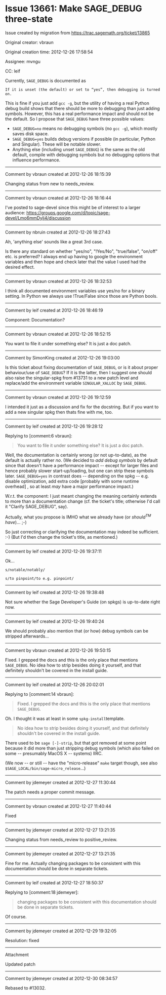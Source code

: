 # Issue 13661: Make SAGE_DEBUG three-state

Issue created by migration from https://trac.sagemath.org/ticket/13865

Original creator: vbraun

Original creation time: 2012-12-26 17:58:54

Assignee: mvngu

CC:  leif

Currently, `SAGE_DEBUG` is documented as 

```
If it is unset (the default) or set to “yes”, then debugging is turned on.
```

This is fine if you just add `gcc -g`, but the utility of having a real Python debug build shows that there should be more to debugging than just adding symbols. However, this has a real performance impact and should not be the default. So I propose that `SAGE_DEBUG` have three possible values:
  * `SAGE_DEBUG=no` means no debugging symbols (no `gcc -g`), which mostly saves disk space.
  * `SAGE_DEBUG=yes` builds debug versions if possible (in particular, Python and Singular). These will be notable slower.
  * Anything else (including unset `SAGE_DEBUG`) is the same as the old default, compile with debugging symbols but no debugging options that influence performance.


---

Comment by vbraun created at 2012-12-26 18:15:39

Changing status from new to needs_review.


---

Comment by vbraun created at 2012-12-26 18:16:44

I've posted to sage-devel since this might be of interest to a larger audience: https://groups.google.com/d/topic/sage-devel/Lmo6mmDylj4/discussion


---

Comment by nbruin created at 2012-12-26 18:27:43

Ah, 'anything else' sounds like a great 3rd case.

Is there any standard on whether "yes/no", "!Yes/No", "true/false", "on/off" etc. is preferred? I always end up having to google the environment variables and then hope and check later that the value I used had the desired effect.


---

Comment by vbraun created at 2012-12-26 18:32:53

I think all documented environment variables use yes/no for a binary setting. In Python we always use !True/False since those are Python bools.


---

Comment by leif created at 2012-12-26 18:46:19

Component: Documentation?


---

Comment by vbraun created at 2012-12-26 18:52:15

You want to file it under something else? It is just a doc patch.


---

Comment by SimonKing created at 2012-12-26 19:03:00

Is this ticket about fixing documentation of `SAGE_DEBUG`, or is it about proper behaviour/use of `SAGE_DEBUG`? If it is the latter, then I suggest one should also raise the singular-spkg from #13731 to a new patch level and replace/add the environment variable `SINGULAR_XALLOC` by `SAGE_DEBUG`.


---

Comment by vbraun created at 2012-12-26 19:12:59

I intended it just as a discussion and fix for the docstring. But if you want to add a new singular spkg then thats fine with me, too.


---

Comment by leif created at 2012-12-26 19:28:12

Replying to [comment:6 vbraun]:
> You want to file it under something else? It is just a doc patch.

Well, the documentation is certainly wrong (or not up-to-date), as the default is actually rather *no*.  (We decided to _add debug symbols_ by default since that doesn't have a performance impact -- except for larger files and hence probably slower start-up/loading, but one can strip these symbols later.  `SAGE_DEBUG=yes` in contrast does -- depending on the spkg -- e.g. disable optimization, add extra code [probably with some runtime overhead] , so at least _may_ have a major performance impact.)




W.r.t. the component:  I just meant changing the meaning certainly extends to more than a documentation change (cf. the ticket's title; otherwise I'd call it "Clarify SAGE_DEBUG", say).

Actually, what you propose is IMHO what we already have (or _should<sup>TM</sup> have_)... ;-)

So just correcting or clarifying the documentation may indeed be sufficient. :-)  (But I'd then change the ticket's title, as mentioned.)


---

Comment by leif created at 2012-12-26 19:37:11

Ok...

`s/notable/notably/`

`s/to pinpoint/to e.g. pinpoint/`


---

Comment by leif created at 2012-12-26 19:38:48

Not sure whether the Sage Developer's Guide (on spkgs) is up-to-date right now.


---

Comment by leif created at 2012-12-26 19:40:24

We should probably also mention that (or how) debug symbols can be stripped afterwards...


---

Comment by vbraun created at 2012-12-26 19:50:15

Fixed. I grepped the docs and this is the only place that mentions `SAGE_DEBUG`. No idea how to strip besides doing it yourself, and that definitely shouldn't be covered in the install guide.


---

Comment by leif created at 2012-12-26 20:02:01

Replying to [comment:14 vbraun]:
> Fixed. I grepped the docs and this is the only place that mentions `SAGE_DEBUG`.

Oh.  I thought it was at least in some `spkg-install`template.





> No idea how to strip besides doing it yourself, and that definitely shouldn't be covered in the install guide.

There used to be `sage [-]-strip`, but that got removed at some point because it did more than just stripping debug symbols (which also failed on some -- presumably MacOS X -- systems) IIRC.

(We now -- or still -- have the "micro-release" `make` target though, see also `$SAGE_LOCAL/bin/sage-micro_release`...)


---

Comment by jdemeyer created at 2012-12-27 11:30:44

The patch needs a proper commit message.


---

Comment by vbraun created at 2012-12-27 11:40:44

Fixed


---

Comment by jdemeyer created at 2012-12-27 13:21:35

Changing status from needs_review to positive_review.


---

Comment by jdemeyer created at 2012-12-27 13:21:35

Fine for me. Actually changing packages to be consistent with this documentation should be done in separate tickets.


---

Comment by leif created at 2012-12-27 18:50:37

Replying to [comment:18 jdemeyer]:
> changing packages to be consistent with this documentation should be done in separate tickets.

Of course.


---

Comment by jdemeyer created at 2012-12-29 19:32:05

Resolution: fixed


---

Attachment

Updated patch


---

Comment by jdemeyer created at 2012-12-30 08:34:57

Rebased to #13032.
